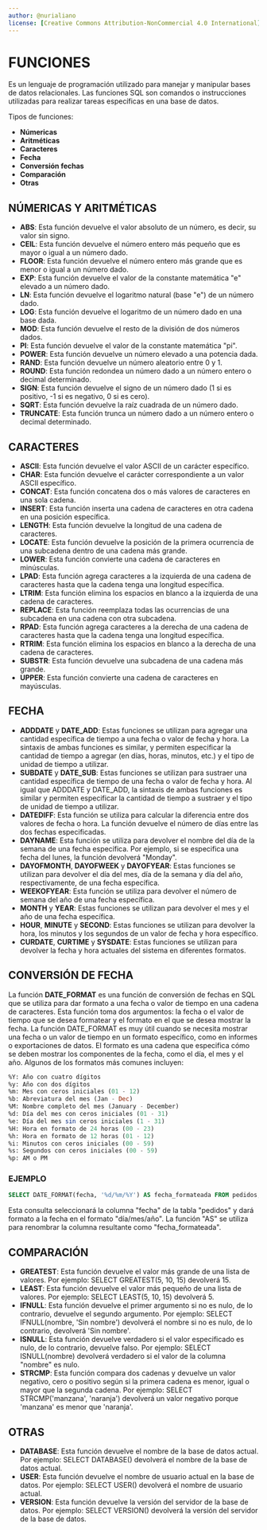 ```yaml
---
author: @nurialiano
license: [Creative Commons Attribution-NonCommercial 4.0 International](https://creativecommons.org/licenses/by-nc/4.0/legalcode)
---
```


# FUNCIONES

Es un lenguaje de programación utilizado para manejar y manipular bases de datos relacionales. Las funciones SQL son comandos o instrucciones utilizadas para realizar tareas específicas en una base de datos.

Tipos de funciones:

* **Númericas**
* **Aritméticas**
* **Caracteres**
* **Fecha**
* **Conversión fechas**
* **Comparación**
* **Otras**

## NÚMERICAS Y ARITMÉTICAS

* **ABS**: Esta función devuelve el valor absoluto de un número, es decir, su valor sin signo.
* **CEIL**: Esta función devuelve el número entero más pequeño que es mayor o igual a un número dado.
* **FLOOR**: Esta función devuelve el número entero más grande que es menor o igual a un número dado.
* **EXP**: Esta función devuelve el valor de la constante matemática "e" elevado a un número dado.
* **LN**: Esta función devuelve el logaritmo natural (base "e") de un número dado.
* **LOG**: Esta función devuelve el logaritmo de un número dado en una base dada.
* **MOD**: Esta función devuelve el resto de la división de dos números dados.
* **PI**: Esta función devuelve el valor de la constante matemática "pi".
* **POWER**: Esta función devuelve un número elevado a una potencia dada.
* **RAND**: Esta función devuelve un número aleatorio entre 0 y 1.
* **ROUND**: Esta función redondea un número dado a un número entero o decimal determinado.
* **SIGN**: Esta función devuelve el signo de un número dado (1 si es positivo, -1 si es negativo, 0 si es cero).
* **SQRT**: Esta función devuelve la raíz cuadrada de un número dado.
* **TRUNCATE**: Esta función trunca un número dado a un número entero o decimal determinado.

## CARACTERES

* **ASCII**: Esta función devuelve el valor ASCII de un carácter específico.
* **CHAR**: Esta función devuelve el carácter correspondiente a un valor ASCII específico.
* **CONCAT**: Esta función concatena dos o más valores de caracteres en una sola cadena.
* **INSERT**: Esta función inserta una cadena de caracteres en otra cadena en una posición específica.
* **LENGTH**: Esta función devuelve la longitud de una cadena de caracteres.
* **LOCATE**: Esta función devuelve la posición de la primera ocurrencia de una subcadena dentro de una cadena más grande.
* **LOWER**: Esta función convierte una cadena de caracteres en minúsculas.
* **LPAD**: Esta función agrega caracteres a la izquierda de una cadena de caracteres hasta que la cadena tenga una longitud específica.
* **LTRIM**: Esta función elimina los espacios en blanco a la izquierda de una cadena de caracteres.
* **REPLACE**: Esta función reemplaza todas las ocurrencias de una subcadena en una cadena con otra subcadena.
* **RPAD**: Esta función agrega caracteres a la derecha de una cadena de caracteres hasta que la cadena tenga una longitud específica.
* **RTRIM**: Esta función elimina los espacios en blanco a la derecha de una cadena de caracteres.
* **SUBSTR**: Esta función devuelve una subcadena de una cadena más grande.
* **UPPER**: Esta función convierte una cadena de caracteres en mayúsculas.

## FECHA

* **ADDDATE** y **DATE\_ADD**: Estas funciones se utilizan para agregar una cantidad específica de tiempo a una fecha o valor de fecha y hora. La sintaxis de ambas funciones es similar, y permiten especificar la cantidad de tiempo a agregar (en días, horas, minutos, etc.) y el tipo de unidad de tiempo a utilizar.
* **SUBDATE** y **DATE\_SUB**: Estas funciones se utilizan para sustraer una cantidad específica de tiempo de una fecha o valor de fecha y hora. Al igual que ADDDATE y DATE\_ADD, la sintaxis de ambas funciones es similar y permiten especificar la cantidad de tiempo a sustraer y el tipo de unidad de tiempo a utilizar.
* **DATEDIFF**: Esta función se utiliza para calcular la diferencia entre dos valores de fecha o hora. La función devuelve el número de días entre las dos fechas especificadas.
* **DAYNAME**: Esta función se utiliza para devolver el nombre del día de la semana de una fecha específica. Por ejemplo, si se especifica una fecha del lunes, la función devolverá "Monday".
* **DAYOFMONTH**, **DAYOFWEEK** y **DAYOFYEAR**: Estas funciones se utilizan para devolver el día del mes, día de la semana y día del año, respectivamente, de una fecha específica.
* **WEEKOFYEAR**: Esta función se utiliza para devolver el número de semana del año de una fecha específica.
* **MONTH** y **YEAR**: Estas funciones se utilizan para devolver el mes y el año de una fecha específica.
* **HOUR**, **MINUTE** y **SECOND**: Estas funciones se utilizan para devolver la hora, los minutos y los segundos de un valor de fecha y hora específico.
* **CURDATE**, **CURTIME** y **SYSDATE**: Estas funciones se utilizan para devolver la fecha y hora actuales del sistema en diferentes formatos.

## CONVERSIÓN DE FECHA

La función **DATE\_FORMAT** es una función de conversión de fechas en SQL que se utiliza para dar formato a una fecha o valor de tiempo en una cadena de caracteres. Esta función toma dos argumentos: la fecha o el valor de tiempo que se desea formatear y el formato en el que se desea mostrar la fecha. La función DATE\_FORMAT es muy útil cuando se necesita mostrar una fecha o un valor de tiempo en un formato específico, como en informes o exportaciones de datos. El formato es una cadena que especifica cómo se deben mostrar los componentes de la fecha, como el día, el mes y el año. Algunos de los formatos más comunes incluyen:

~~~sql
%Y: Año con cuatro dígitos
%y: Año con dos dígitos
%m: Mes con ceros iniciales (01 - 12)
%b: Abreviatura del mes (Jan - Dec)
%M: Nombre completo del mes (January - December)
%d: Día del mes con ceros iniciales (01 - 31)
%e: Día del mes sin ceros iniciales (1 - 31)
%H: Hora en formato de 24 horas (00 - 23)
%h: Hora en formato de 12 horas (01 - 12)
%i: Minutos con ceros iniciales (00 - 59)
%s: Segundos con ceros iniciales (00 - 59)
%p: AM o PM
~~~

### EJEMPLO

~~~sql
SELECT DATE_FORMAT(fecha, '%d/%m/%Y') AS fecha_formateada FROM pedidos;
~~~

Esta consulta seleccionará la columna "fecha" de la tabla "pedidos" y dará formato a la fecha en el formato "día/mes/año". La función "AS" se utiliza para renombrar la columna resultante como "fecha\_formateada".

## COMPARACIÓN

* **GREATEST**: Esta función devuelve el valor más grande de una lista de valores. Por ejemplo: SELECT GREATEST(5, 10, 15) devolverá 15.
* **LEAST**: Esta función devuelve el valor más pequeño de una lista de valores. Por ejemplo: SELECT LEAST(5, 10, 15) devolverá 5.
* **IFNULL**: Esta función devuelve el primer argumento si no es nulo, de lo contrario, devuelve el segundo argumento. Por ejemplo: SELECT IFNULL(nombre, 'Sin nombre') devolverá el nombre si no es nulo, de lo contrario, devolverá 'Sin nombre'.
* **ISNULL**: Esta función devuelve verdadero si el valor especificado es nulo, de lo contrario, devuelve falso. Por ejemplo: SELECT ISNULL(nombre) devolverá verdadero si el valor de la columna "nombre" es nulo.
* **STRCMP**: Esta función compara dos cadenas y devuelve un valor negativo, cero o positivo según si la primera cadena es menor, igual o mayor que la segunda cadena. Por ejemplo: SELECT STRCMP('manzana', 'naranja') devolverá un valor negativo porque 'manzana' es menor que 'naranja'.

## OTRAS

* **DATABASE**: Esta función devuelve el nombre de la base de datos actual. Por ejemplo: SELECT DATABASE() devolverá el nombre de la base de datos actual.
* **USER**: Esta función devuelve el nombre de usuario actual en la base de datos. Por ejemplo: SELECT USER() devolverá el nombre de usuario actual.
* **VERSION**: Esta función devuelve la versión del servidor de la base de datos. Por ejemplo: SELECT VERSION() devolverá la versión del servidor de la base de datos.
